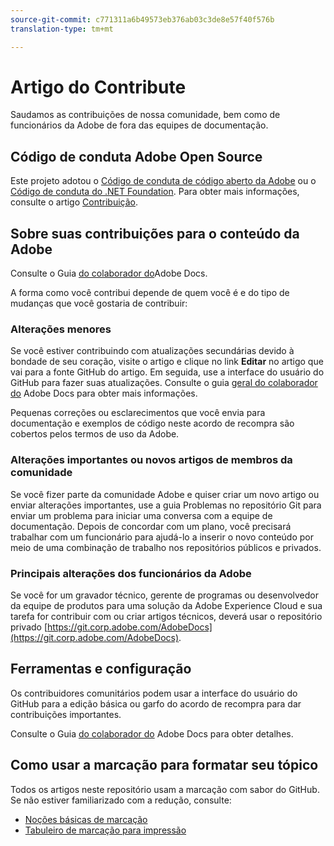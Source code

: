 ```yaml
---
source-git-commit: c771311a6b49573eb376ab03c3de8e57f40f576b
translation-type: tm+mt

---
```

# Artigo do Contribute

Saudamos as contribuições de nossa comunidade, bem como de funcionários da Adobe de fora das equipes de documentação.

## Código de conduta Adobe Open Source

Este projeto adotou o [Código de conduta de código aberto da Adobe](code-of-conduct.md) ou o [Código de conduta do .NET Foundation](https://dotnetfoundation.org/code-of-conduct). Para obter mais informações, consulte o artigo [Contribuição](contributing.md).

## Sobre suas contribuições para o conteúdo da Adobe

Consulte o Guia [do colaborador do](https://docs.adobe.com/content/help/en/contributor/contributor-guide/introduction.html)Adobe Docs.

A forma como você contribui depende de quem você é e do tipo de mudanças que você gostaria de contribuir:

### Alterações menores

Se você estiver contribuindo com atualizações secundárias devido à bondade de seu coração, visite o artigo e clique no link **Editar** no artigo que vai para a fonte GitHub do artigo. Em seguida, use a interface do usuário do GitHub para fazer suas atualizações. Consulte o guia [geral do colaborador do](https://docs.adobe.com/content/help/en/contributor/contributor-guide/introduction.html) Adobe Docs para obter mais informações.

Pequenas correções ou esclarecimentos que você envia para documentação e exemplos de código neste acordo de recompra são cobertos pelos termos de uso da Adobe.

### Alterações importantes ou novos artigos de membros da comunidade

Se você fizer parte da comunidade Adobe e quiser criar um novo artigo ou enviar alterações importantes, use a guia Problemas no repositório Git para enviar um problema para iniciar uma conversa com a equipe de documentação. Depois de concordar com um plano, você precisará trabalhar com um funcionário para ajudá-lo a inserir o novo conteúdo por meio de uma combinação de trabalho nos repositórios públicos e privados.

<!--
If you submit a pull request with significant changes to documentation and code examples, you'll see a message in the pull request asking you to submit an online contribution license agreement (CLA). We need you to complete the online form before we can review your pull request.
-->

### Principais alterações dos funcionários da Adobe

Se você for um gravador técnico, gerente de programas ou desenvolvedor da equipe de produtos para uma solução da Adobe Experience Cloud e sua tarefa for contribuir com ou criar artigos técnicos, deverá usar o repositório privado [https://git.corp.adobe.com/AdobeDocs](https://git.corp.adobe.com/AdobeDocs). <!--Employees from other parts of the Adobe world should use the public repo for minor updates.-->

## Ferramentas e configuração

Os contribuidores comunitários podem usar a interface do usuário do GitHub para a edição básica ou garfo do acordo de recompra para dar contribuições importantes.

Consulte o Guia [do colaborador do](https://docs.adobe.com/content/help/en/contributor/contributor-guide/introduction.html) Adobe Docs para obter detalhes.

## Como usar a marcação para formatar seu tópico

Todos os artigos neste repositório usam a marcação com sabor do GitHub. Se não estiver familiarizado com a redução, consulte:

* [Noções básicas de marcação](https://help.github.com/articles/markdown-basics/)
* [Tabuleiro de marcação para impressão](https://guides.github.com/pdfs/markdown-cheatsheet-online.pdf)

<!--
## Labels

In the public repository, automated labels are assigned to pull requests to help us manage the pull request workflow and to help let you know what's going on with your pull request:

* **Change sent to author**: The author has been notified of the pending pull request.
* **ready-to-merge**: Ready for review by our pull request review team.
-->
